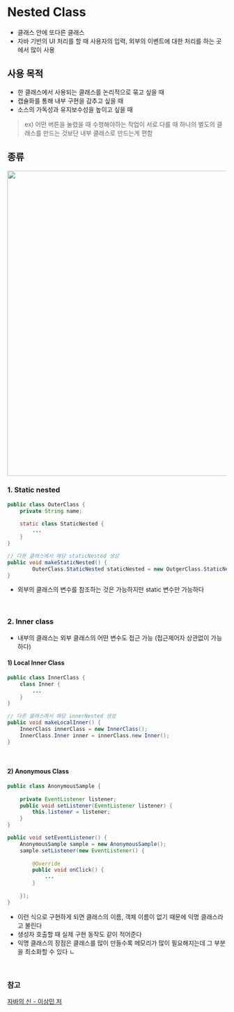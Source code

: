 # Nested Class
- 클래스 안에 또다른 클래스
- 자바 기반의 UI 처리를 할 때 사용자의 입력, 외부의 이벤트에 대한 처리를 하는 곳에서 많이 사용

## 사용 목적
- 한 클래스에서 사용되는 클래스를 논리적으로 묶고 싶을 때
- 캡슐화를 통해 내부 구현을 감추고 싶을 때
- 소스의 가독성과 유지보수성을 높이고 싶을 때

> ex) 어떤 버튼을 눌렸을 때 수행해야하는 작업이 서로 다를 때 하나의 별도의 클래스를 만드는 것보단 내부 클래스로 만드는게 편함


## 종류
<img src="https://github.com/MoMoon-LKH/TIL/assets/66755342/9ac3e672-3ee3-41f5-bd79-a9b2f0e31cd6" width="700" alt=""/>

### 1. Static nested
```java
public class OuterClass {
    private String name;
    
    static class StaticNested {
        ...
    }
}
```
```java
// 다른 클래스에서 해당 staticNested 생성
public void makeStaticNested() {
        OuterClass.StaticNested staticNested = new OutgerClass.StaticNested
}
```
- 외부의 클래스의 변수를 참조하는 것은 가능하지만 static 변수만 가능하다

<br>

### 2. Inner class
- 내부의 클래스는 외부 클래스의 어떤 변수도 접근 가능 (접근제어자 상관없이 가능하다)

#### 1) Local Inner Class
```java
public class InnerClass {
    class Inner {
        ...
    }
}
```
```java
// 다른 클래스에서 해당 innerNested 생성
public void makeLocalInner() {
    InnerClass innerClass = new InnerClass();
    InnerClass.Inner inner = innerClass.new Inner();
}
```

<br>

#### 2) Anonymous Class
```java
public class AnonymousSample {
    
    private EventListener listener;
    public void setListener(EventListener listener) {
        this.listener = listener;
    }
}

public void setEventListener() {
    AnonymousSample sample = new AnonymousSample();
    sample.setListener(new EventListener() {
        
        @Override
        public void onClick() {
            ...
        }
        
    });
}
```
- 이런 식으로 구현하게 되면 클래스의 이름, 객체 이름이 없기 때문에 익명 클래스라고 불린다
- 생성자 호출할 때 실제 구현 동작도 같이 적어준다
- 익명 클래스의 장점은 클래스를 많이 만들수록 메모리가 많이 필요해지는데 그 부분을 최소화할 수 있다
    ㄴ 
<br>

### 참고
[자바의 신 - 이상민 저](https://www.yes24.com/Product/Goods/42643850)
